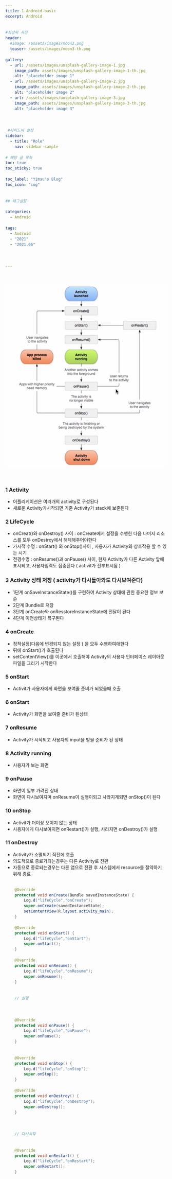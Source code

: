 ```yaml
---
title: 1.Android-basic
excerpt: Android


#최상위 사진
header:
  #image: /assets/images/moon3.png
  teaser: /assets/images/moon3-th.png

gallery:
  - url: /assets/images/unsplash-gallery-image-1.jpg
    image_path: assets/images/unsplash-gallery-image-1-th.jpg
    alt: "placeholder image 1"
  - url: /assets/images/unsplash-gallery-image-2.jpg
    image_path: assets/images/unsplash-gallery-image-2-th.jpg
    alt: "placeholder image 2"
  - url: /assets/images/unsplash-gallery-image-3.jpg
    image_path: assets/images/unsplash-gallery-image-3-th.jpg
    alt: "placeholder image 3"
    


 #사이드바 설정 
sidebar:
  - title: "Role"
    nav: sidebar-sample

# 해당 글 목차
toc: true
toc_sticky: true

toc_label: "Yimsu's Blog"
toc_icon: "cog"


## 테그설정

categories:
  - Android

tags:
  - Android
  - "2021"
  - "2021.06"



---
```




<br/>


![image](/assets/images/lifecycle.jpeg)

<br/>





### 1 Activity

- 어플리케이션은 여러개의 activity로 구성된다
- 새로운 Activity가시작되면 기존 Activity가 stack에 보존된다

### 2 LifeCycle 

- onCreat()와 onDestroy() 사이 : onCreate에서 설정을 수행한 다음 나머지 리소스를 모두 onDestroy에서 해제해주어야한다
- 가시적 수명 : onStart() 와 onStop()사이 , 사용자가 Activity와 상호작용 할 수 있는 시기
- 전경수명 : onResume()과 onPause() 사이, 현재 Activity가 다른 Activity 앞에 표시되고, 사용자입력도 집중된다 ( activit가 전부표시됨 )


### 3 Activity 상태 저장 ( activity가 다시돌아와도 다시보여준다)
- 1단계 onSaveInstanceState()를 구현하여 Activity 상태에 관한 중요한 정보 보존
- 2단계 Bundle로 저장
- 3단계 onCreate와 onResstoreInstanceState에 전달이 된다
- 4단계 이전상태가 복구된다


### 4 onCreate
- 정적설정(다음에 변경되지 않는 설정 ) 을 모두 수행하여애한다
- 뒤에 onStart()가 호출된다
- setContentView()를 이곳에서 호출해야 Activity의 사용자 인터페이스 레이아웃 파일을 그리기 시작한다

### 5 onStart
- Activit가 사용자에게 화면을 보여줄 준비가 되었을때 호출


### 6 onStart
- Activity가 화면을 보여줄 준비가 된상태

### 7 onResume
- Activity가 시작되고 사용자의 input을 받을 준비가 된 상태



### 8 Activity running
- 사용자가 보는 화면

### 9 onPause 
- 화면이 일부 가려진 상태
- 화면이 다시보여지며 onResume이 실행이되고 사라지게되면 onStop()이 된다

### 10 onStop
- Activit가 더이상 보이지 않는 상태
- 사용자에게 다시보여지면 onRestart()가 실행, 사라지면 onDestroy()가 실행

### 11 onDestroy
- Activity가 소멸되기 직전에 호출
- 의도적으로 종료가되는경우는 다른 Activity로 전환
- 자동으로 종료되는경우는 다른 앱으로 전환 후 시스템에서 resource를 절약하기 위해 종료




``` java

    @Override
    protected void onCreate(Bundle savedInstanceState) {
        Log.d("lifeCycle","onCreate");
        super.onCreate(savedInstanceState);
        setContentView(R.layout.activity_main);
    }

    @Override
    protected void onStart() {
        Log.d("lifeCycle","onStart");
        super.onStart();
    }

    @Override
    protected void onResume() {
        Log.d("lifeCycle","onResume");
        super.onResume();
    }


    // 실행



    @Override
    protected void onPause() {
        Log.d("lifeCycle","onPause");
        super.onPause();
    }


    @Override
    protected void onStop() {
        Log.d("lifeCycle","onStop");
        super.onStop();
    }

    @Override
    protected void onDestroy() {
        Log.d("lifeCycle","onDestroy");
        super.onDestroy();
    }



    // 다시시작


    @Override
    protected void onRestart() {
        Log.d("lifeCycle","onRestart");
        super.onRestart();
    }


```
